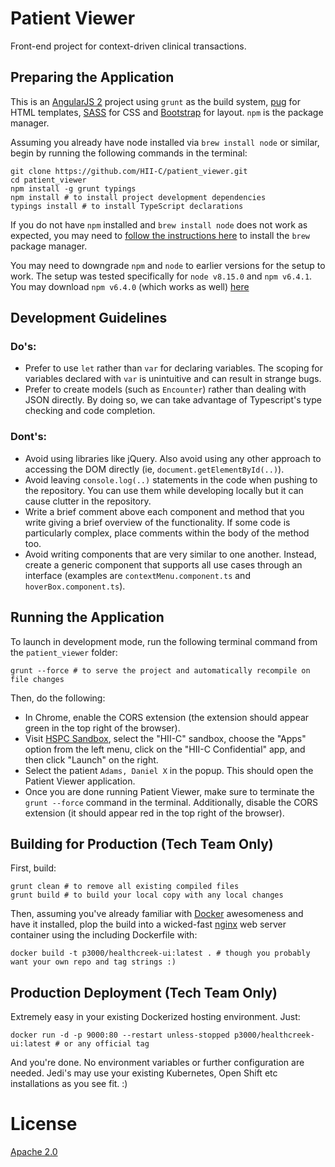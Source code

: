 # Patient Viewer

Front-end project for context-driven clinical transactions.

## Preparing the Application

This is an [AngularJS 2](https://angular.io) project using `grunt` as the build system, [pug](https://pugjs.org/api/getting-started.html) for HTML templates, [SASS](http://sass-lang.com) for CSS and [Bootstrap](http://getbootstrap.com/) for layout. `npm` is the package manager. 

Assuming you already have node installed via `brew install node` or similar, begin by running the following commands in the terminal:
	
	git clone https://github.com/HII-C/patient_viewer.git
	cd patient_viewer
	npm install -g grunt typings
	npm install # to install project development dependencies
	typings install # to install TypeScript declarations

If you do not have `npm` installed and `brew install node` does not work as expected, you may need to [follow the instructions here](https://brew.sh/) to install the `brew` package manager.

You may need to downgrade `npm` and `node` to earlier versions for the setup to work. The setup was tested specifically for `node v8.15.0` and `npm v6.4.1`. You may download `npm v6.4.0` (which works as well) [here](https://nodejs.org/download/release/v6.4.0/)

## Development Guidelines
### Do's: 
- Prefer to use `let` rather than `var` for declaring variables. The scoping for variables declared with `var` is unintuitive and can result in strange bugs.
- Prefer to create models (such as `Encounter`) rather than dealing with JSON directly. By doing so, we can take advantage of Typescript's type checking and code completion.

### Dont's:
- Avoid using libraries like jQuery. Also avoid using any other approach to accessing the DOM directly (ie, `document.getElementById(..)`).
- Avoid leaving `console.log(..)` statements in the code when pushing to the repository. You can use them while developing locally but it can cause clutter in the repository.
- Write a brief comment above each component and method that you write giving a brief overview of the functionality. If some code is particularly complex, place comments within the body of the method too.
- Avoid writing components that are very similar to one another. Instead, create a generic component that supports all use cases through an interface (examples are `contextMenu.component.ts` and `hoverBox.component.ts`).

## Running the Application
To launch in development mode, run the following terminal command from the `patient_viewer` folder:

	grunt --force # to serve the project and automatically recompile on file changes

Then, do the following:
- In Chrome, enable the CORS extension (the extension should appear green in the top right of the browser).
- Visit [HSPC Sandbox](https://sandbox.hspconsortium.org/), select the "HII-C" sandbox, choose the "Apps" option from the left menu, click on the "HII-C Confidential" app, and then click "Launch" on the right.
- Select the patient `Adams, Daniel X` in the popup. This should open the Patient Viewer application.
- Once you are done running Patient Viewer, make sure to terminate the `grunt --force` command in the terminal. Additionally, disable the CORS extension (it should appear red in the top right of the browser).

## Building for Production (Tech Team Only)

First, build:

	grunt clean # to remove all existing compiled files
	grunt build # to build your local copy with any local changes

Then, assuming you've already familiar with [Docker](https://www.docker.com) awesomeness and have it installed, plop the build into a wicked-fast [nginx](http://nginx.org) web server container using the including Dockerfile with:

	docker build -t p3000/healthcreek-ui:latest . # though you probably want your own repo and tag strings :)

## Production Deployment (Tech Team Only)

Extremely easy in your existing Dockerized hosting environment. Just:

	docker run -d -p 9000:80 --restart unless-stopped p3000/healthcreek-ui:latest # or any official tag

And you're done. No environment variables or further configuration are needed. Jedi's may use your existing Kubernetes, Open Shift etc installations as you see fit. :)


# License

[Apache 2.0](https://www.apache.org/licenses/LICENSE-2.0)
